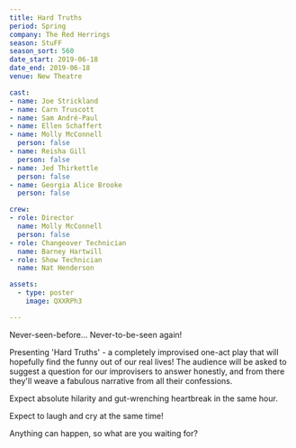 ```yaml
---
title: Hard Truths
period: Spring
company: The Red Herrings
season: StuFF
season_sort: 560
date_start: 2019-06-18
date_end: 2019-06-18
venue: New Theatre

cast:
- name: Joe Strickland
- name: Carn Truscott
- name: Sam André-Paul
- name: Ellen Schaffert
- name: Molly McConnell
  person: false
- name: Reisha Gill
  person: false
- name: Jed Thirkettle
  person: false
- name: Georgia Alice Brooke
  person: false

crew:
- role: Director
  name: Molly McConnell
  person: false
- role: Changeover Technician
  name: Barney Hartwill
- role: Show Technician
  name: Nat Henderson

assets:
  - type: poster
    image: QXXRPh3

---
```


Never-seen-before... Never-to-be-seen again! 

Presenting 'Hard Truths' - a completely improvised one-act play that will hopefully find the funny out of our real lives! The audience will be asked to suggest a question for our improvisers to answer honestly, and from there they'll weave a fabulous narrative from all their confessions. 

Expect absolute hilarity and gut-wrenching heartbreak in the same hour.

Expect to laugh and cry at the same time!

Anything can happen, so what are you waiting for?
